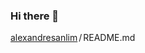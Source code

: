 ### Hi there 👋
  <div class="Box mt-4 " >
    <div class="Box-body p-4">
      <div class="d-flex flex-justify-between">
      <div class="text-mono text-small mb-3">
        <a
          href="/alexandresanlim/alexandresanlim"
          class="no-underline Link--primary"
        >alexandresanlim</a><span
          class="color-fg-muted d-inline-block"
          style="padding:0px 2px;"
        >/</span>README<span
         class="color-fg-muted"
        >.md</span>
      </div>
      </div>
    </div>
  </div>

